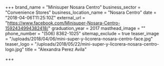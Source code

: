 +++
brand_name = "Minisuper Nosara Centro"
business_sector = "Convenience Stores"
business_location_name = "Nosara Centro"
date = "2018-04-06T11:25:10Z"
external_url = "https://www.facebook.com/Minisuper-Nosara-Centro-1592434994382418/"
graduation_year = 2017
masthead_image = ""
phone_number = "(506) 8362-1025"
sitemap_exclude = true
teaser_image = "/uploads/2018/04/06/mini-super-y-licorera-nosara-centro-face.jpg"
teaser_logo = "/uploads/2018/05/22/mini-super-y-licorera-nosara-centro-logo.jpg"
title = "Alexandra Perez Avila"

+++
